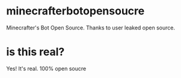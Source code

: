 # minecrafterbotopensoucre
Minecrafter's Bot Open Source. Thanks to user leaked open source.

# is this real?
Yes! It's real. 100% open soucre
